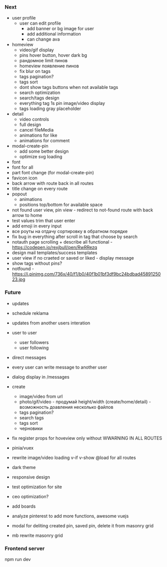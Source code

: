 ### Next
- user profile
  - user can edit profile
    - add banner or bg image for user
    - add additional information
    - can change ava
- homeview
  - video/gif display
  - pins hover button, hover dark bg
  - рандомное limit пинов
  - homeview появление пинов
  - fix blur on tags
  - tags pagination?
  - tags sort
  - dont show tags buttons when not available tags
  - search optimization
  - search/tags design
  - everything tag 1s pin image/video display
  - tags loading gray placeholder
- detail
  - video controls
  - full design
  - cancel fileMedia
  - animations for like
  - animations for comment
- modal-create-pin
  - add some better design
  - optimize svg loading
- font
 - font for all
 - part font change (for modal-create-pin)
- favicon icon
- back arrow with route back in all routes
- title change on every route
- popout
  - animations
  - positions top/bottom for available space
- not found user view, pin view - redirect to not-found route with back arrow to home
- test values trim that user enter
- add emoji in every input
- все роуты на отдачу сортировку в обратном порядке
- fix bug in everything after scroll in tag that choose by search
- notauth page scrolling + describe all functional - https://codepen.io/rexjbull/pen/RwRRezq
- design mail templates/success templates
- user view if no craeted or saved or liked - display message 
- show tags without pins?
- notfound - https://i.pinimg.com/736x/40/f1/b0/40f1b01bf3df9bc24bdbad4589125023.jpg

### Future
- updates
 - schedule reklama
 - updates from another users interation

- user to user
  - user followers
  - user following

- direct messages
 - every user can write message to another user
 - dialog display in /messages

- create 
  - image/video from url
  - photo/gif/video - продумай height/width (create/home/detail) - возможность доавления несколько файлов
  - tags pagination?
  - search tags
  - tags sort
  - черновики

- fix register props for hoveview only without WWARNING IN ALL ROUTES

- pinia/vuex

- rewrite image/video loading v-if v-show @load for all routes

- dark theme

- responsive design

- test optimization for site

- ceo optimization?

- add boards

- analyze pinterest to add more functions, awesome vuejs

- modal for deliting created pin, saved pin, delete it from masonry grid

- mb rewrite masonry grid

### Frontend server
npm run dev